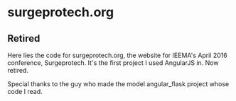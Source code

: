 # surgeprotech.org

## Retired

Here lies the code for surgeprotech.org, the website for IEEMA's April 2016 conference, Surgeprotech. It's the first project I used AngularJS in. Now retired.

Special thanks to the guy who made the model angular_flask project whose code I read.
